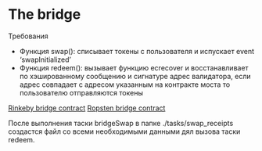 # The bridge

Требования

- Функция swap(): списывает токены с пользователя и испускает event ‘swapInitialized’
- Функция redeem(): вызывает функцию ecrecover и восстанавливает по хэшированному сообщению и сигнатуре адрес валидатора, если адрес совпадает с адресом указанным на контракте моста то пользователю отправляются токены

[Rinkeby bridge contract](https://rinkeby.etherscan.io/address/0x547D671dED5D0A79870357d17838DA1c390d7C45)
[Ropsten bridge contract](https://ropsten.etherscan.io/address/0x3DfC44c7aD14711dAfB70a9bEaD10e4756980d9B)

После выполнения таски bridgeSwap в папке ./tasks/swap_receipts создастся файл со всеми необходимыми данными дял вызова таски redeem.